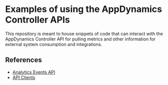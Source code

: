 # Examples of using the AppDynamics Controller APIs

This repository is meant to house snippets of code that can interact with the AppDynamics Controller API for pulling metrics and other information for external system consumption and integrations.

## References
- [Analytics Events API](https://docs.appdynamics.com/display/PRO45/Analytics+Events+API)
- [API Clients](https://docs.appdynamics.com/display/PRO45/API+Clients)
